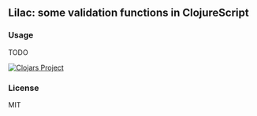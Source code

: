 
Lilac: some validation functions in ClojureScript
----

### Usage

TODO

[![Clojars Project](https://img.shields.io/clojars/v/mvc-works/lilac.svg)](https://clojars.org/mvc-works/lilac)

### License

MIT
